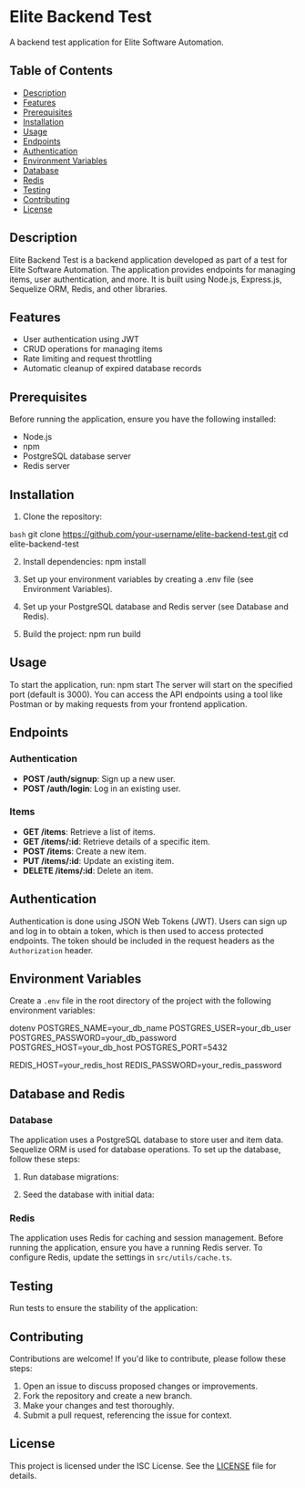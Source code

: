 # Elite Backend Test

A backend test application for Elite Software Automation.

## Table of Contents

- [Description](#description)
- [Features](#features)
- [Prerequisites](#prerequisites)
- [Installation](#installation)
- [Usage](#usage)
- [Endpoints](#endpoints)
- [Authentication](#authentication)
- [Environment Variables](#environment-variables)
- [Database](#database)
- [Redis](#redis)
- [Testing](#testing)
- [Contributing](#contributing)
- [License](#license)

## Description

Elite Backend Test is a backend application developed as part of a test for Elite Software Automation. The application provides endpoints for managing items, user authentication, and more. It is built using Node.js, Express.js, Sequelize ORM, Redis, and other libraries.

## Features

- User authentication using JWT
- CRUD operations for managing items
- Rate limiting and request throttling
- Automatic cleanup of expired database records

## Prerequisites

Before running the application, ensure you have the following installed:

- Node.js
- npm
- PostgreSQL database server
- Redis server

## Installation

1. Clone the repository:

```bash```
git clone https://github.com/your-username/elite-backend-test.git
cd elite-backend-test

2. Install dependencies:
npm install
2. Set up your environment variables by creating a .env file (see Environment Variables).

3. Set up your PostgreSQL database and Redis server (see Database and Redis).

4. Build the project:
npm run build

## Usage

To start the application, run:
npm start
The server will start on the specified port (default is 3000). You can access the API endpoints using a tool like Postman or by making requests from your frontend application.

## Endpoints

### Authentication

- **POST /auth/signup**: Sign up a new user.
- **POST /auth/login**: Log in an existing user.

### Items

- **GET /items**: Retrieve a list of items.
- **GET /items/:id**: Retrieve details of a specific item.
- **POST /items**: Create a new item.
- **PUT /items/:id**: Update an existing item.
- **DELETE /items/:id**: Delete an item.

## Authentication

Authentication is done using JSON Web Tokens (JWT). Users can sign up and log in to obtain a token, which is then used to access protected endpoints. The token should be included in the request headers as the `Authorization` header.

## Environment Variables

Create a `.env` file in the root directory of the project with the following environment variables:

dotenv
POSTGRES_NAME=your_db_name
POSTGRES_USER=your_db_user
POSTGRES_PASSWORD=your_db_password
POSTGRES_HOST=your_db_host
POSTGRES_PORT=5432

REDIS_HOST=your_redis_host
REDIS_PASSWORD=your_redis_password


## Database and Redis

### Database

The application uses a PostgreSQL database to store user and item data. Sequelize ORM is used for database operations. To set up the database, follow these steps:

1. Run database migrations:

2. Seed the database with initial data:

### Redis

The application uses Redis for caching and session management. Before running the application, ensure you have a running Redis server. To configure Redis, update the settings in `src/utils/cache.ts`.

## Testing

Run tests to ensure the stability of the application:


## Contributing

Contributions are welcome! If you'd like to contribute, please follow these steps:

1. Open an issue to discuss proposed changes or improvements.
2. Fork the repository and create a new branch.
3. Make your changes and test thoroughly.
4. Submit a pull request, referencing the issue for context.

## License

This project is licensed under the ISC License. See the [LICENSE](LICENSE) file for details.
